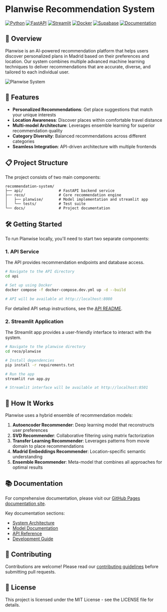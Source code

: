 # Planwise Recommendation System

[![Python](https://img.shields.io/badge/Python-FFD700?style=for-the-badge&logo=python&logoColor=white)](https://www.python.org/)
[![FastAPI](https://img.shields.io/badge/FastAPI-005571?style=for-the-badge&logo=fastapi)](https://fastapi.tiangolo.com/)
[![Streamlit](https://img.shields.io/badge/Streamlit-FF4B4B?style=for-the-badge&logo=Streamlit&logoColor=white)](https://streamlit.io/)
[![Docker](https://img.shields.io/badge/docker-%230db7ed.svg?style=for-the-badge&logo=docker&logoColor=white)](https://www.docker.com/)
[![Supabase](https://img.shields.io/badge/Supabase-3ECF8E?style=for-the-badge&logo=supabase&logoColor=white)](https://supabase.io/)
[![Documentation](https://img.shields.io/badge/Documentation-GitHub%20Pages-blue.svg)](https://planwise-org.github.io/recommendation-system/)

## 🌟 Overview

Planwise is an AI-powered recommendation platform that helps users discover personalized plans in Madrid based on their preferences and location. Our system combines multiple advanced machine learning techniques to deliver recommendations that are accurate, diverse, and tailored to each individual user.

![Planwise System](docs/img/demo.gif)

## 🚀 Features

- **Personalized Recommendations**: Get place suggestions that match your unique interests
- **Location Awareness**: Discover places within comfortable travel distance
- **Multi-model Architecture**: Leverages ensemble learning for superior recommendation quality
- **Category Diversity**: Balanced recommendations across different categories
- **Seamless Integration**: API-driven architecture with multiple frontends

## 📋 Project Structure

The project consists of two main components:

```
recommendation-system/
├── api/                # FastAPI backend service
├── reco/               # Core recommendation engine
│   ├── planwise/       # Model implementation and streamlit app
│   └── tests/          # Test suite
└── docs/               # Project documentation
```

## 🛠️ Getting Started

To run Planwise locally, you'll need to start two separate components:

### 1. API Service

The API provides recommendation endpoints and database access.

```bash
# Navigate to the API directory
cd api

# Set up using Docker
docker compose -f docker-compose.dev.yml up -d --build

# API will be available at http://localhost:8080
```

For detailed API setup instructions, see the [API README](api/README.md).

### 2. Streamlit Application

The Streamlit app provides a user-friendly interface to interact with the system.

```bash
# Navigate to the planwise directory
cd reco/planwise

# Install dependencies
pip install -r requirements.txt

# Run the app
streamlit run app.py

# Streamlit interface will be available at http://localhost:8501
```

## 🧠 How It Works

Planwise uses a hybrid ensemble of recommendation models:

1. **Autoencoder Recommender**: Deep learning model that reconstructs user preferences
2. **SVD Recommender**: Collaborative filtering using matrix factorization
3. **Transfer Learning Recommender**: Leverages patterns from movie domain to place recommendations
4. **Madrid Embeddings Recommender**: Location-specific semantic understanding
5. **Ensemble Recommender**: Meta-model that combines all approaches for optimal results

## 📚 Documentation

For comprehensive documentation, please visit our [GitHub Pages documentation site](https://planwise-org.github.io/recommendation-system/).

Key documentation sections:
- [System Architecture](https://planwise-org.github.io/recommendation-system/overview/architecture)
- [Model Documentation](https://planwise-org.github.io/recommendation-system/models/ensemble)
- [API Reference](https://planwise-org.github.io/recommendation-system/api/overview)
- [Development Guide](https://planwise-org.github.io/recommendation-system/development/environment-setup)

## 🤝 Contributing

Contributions are welcome! Please read our [contributing guidelines](docs/development/contribution-guide.md) before submitting pull requests.

## 📄 License

This project is licensed under the MIT License - see the LICENSE file for details.
